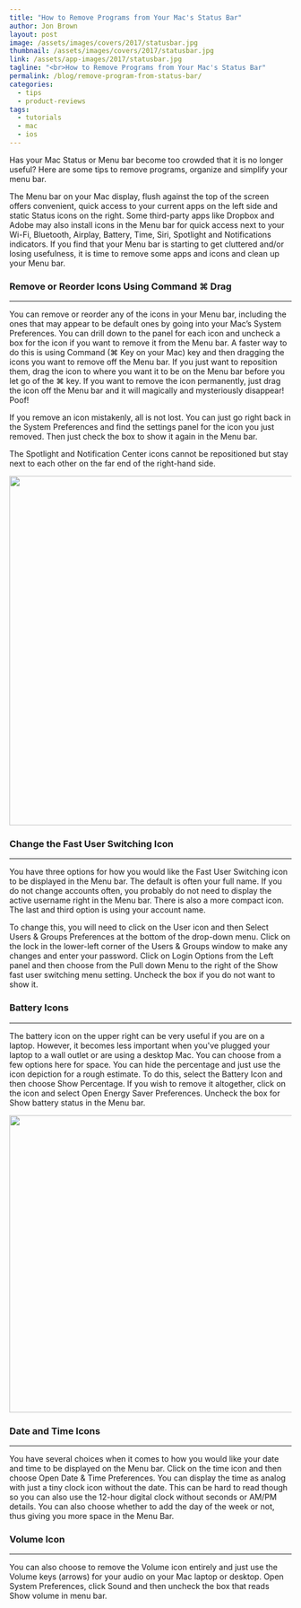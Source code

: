 ```yaml
---
title: "How to Remove Programs from Your Mac's Status Bar"
author: Jon Brown
layout: post
image: /assets/images/covers/2017/statusbar.jpg
thumbnail: /assets/images/covers/2017/statusbar.jpg
link: /assets/app-images/2017/statusbar.jpg
tagline: "<br>How to Remove Programs from Your Mac's Status Bar"
permalink: /blog/remove-program-from-status-bar/
categories:
  - tips
  - product-reviews
tags:
  - tutorials
  - mac
  - ios
---
```

Has your Mac Status or Menu bar become too crowded that it is no longer useful? Here are some tips to remove programs, organize and simplify your menu bar.

The Menu bar on your Mac display, flush against the top of the screen offers convenient, quick access to your current apps on the left side and static Status icons on the right. Some third-party apps like Dropbox and Adobe may also install icons in the Menu bar for quick access next to your Wi-Fi, Bluetooth, Airplay, Battery, Time, Siri, Spotlight and Notifications indicators. If you find that your Menu bar is starting to get cluttered and/or losing usefulness, it is time to remove some apps and icons and clean up your Menu bar.

### Remove or Reorder Icons Using Command ⌘ Drag
---
You can remove or reorder any of the icons in your Menu bar, including the ones that may appear to be default ones by going into your Mac’s System Preferences. You can drill down to the panel for each icon and uncheck a box for the icon if you want to remove it from the Menu bar. A faster way to do this is using Command (⌘ Key on your Mac) key and then dragging the icons you want to remove off the Menu bar. If you just want to reposition them, drag the icon to where you want it to be on the Menu bar before you let go of the ⌘ key. If you want to remove the icon permanently, just drag the icon off the Menu bar and it will magically and mysteriously disappear! Poof!

If you remove an icon mistakenly, all is not lost. You can just go right back in the System Preferences and find the settings panel for the icon you just removed. Then just check the box to show it again in the Menu bar.

The Spotlight and Notification Center icons cannot be repositioned but stay next to each other on the far end of the right-hand side.

<img src="{{ site.site_cdn }}/assets/images/blog/2017/statusbar/Mac_removeprograms_image1.png" class="img-fluid rounded m-2" width="623" />

### Change the Fast User Switching Icon
---
You have three options for how you would like the Fast User Switching icon to be displayed in the Menu bar. The default is often your full name. If you do not change accounts often, you probably do not need to display the active username right in the Menu bar. There is also a more compact icon. The last and third option is using your account name.

To change this, you will need to click on the User icon and then Select Users & Groups Preferences at the bottom of the drop-down menu. Click on the lock in the lower-left corner of the Users & Groups window to make any changes and enter your password. Click on Login Options from the Left panel and then choose from the Pull down Menu to the right of the Show fast user switching menu setting. Uncheck the box if you do not want to show it.

### Battery Icons
---
The battery icon on the upper right can be very useful if you are on a laptop. However, it becomes less important when you've plugged your laptop to a wall outlet or are using a desktop Mac. You can choose from a few options here for space. You can hide the percentage and just use the icon depiction for a rough estimate. To do this, select the Battery Icon and then choose Show Percentage. If you wish to remove it altogether, click on the icon and select Open Energy Saver Preferences. Uncheck the box for Show battery status in the Menu bar.

<img src="{{ site.site_cdn }}/assets/images/blog/2017/statusbar/Mac_removeprograms_image2.png" class="img-fluid rounded m-2" width="530" />

### Date and Time Icons
---
You have several choices when it comes to how you would like your date and time to be displayed on the Menu bar. Click on the time icon and then choose Open Date & Time Preferences. You can display the time as analog with just a tiny clock icon without the date. This can be hard to read though so you can also use the 12-hour digital clock without seconds or AM/PM details. You can also choose whether to add the day of the week or not, thus giving you more space in the Menu Bar.

### Volume Icon
---
You can also choose to remove the Volume icon entirely and just use the Volume keys (arrows) for your audio on your Mac laptop or desktop. Open System Preferences, click Sound and then uncheck the box that reads Show volume in menu bar.
